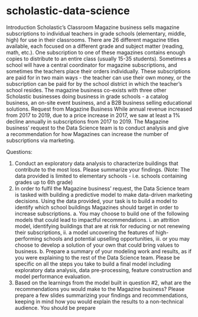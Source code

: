 # scholastic-data-science
Introduction
Scholastic’s Classroom Magazine business sells magazine subscriptions to individual teachers
in grade schools (elementary, middle, high) for use in their classrooms. There are 26 different
magazine titles available, each focused on a different grade and subject matter (reading, math,
etc.). One subscription to one of these magazines contains enough copies to distribute to an
entire class (usually 15-35 students). Sometimes a school will have a central coordinator for
magazine subscriptions, and sometimes the teachers place their orders individually. These
subscriptions are paid for in two main ways - the teacher can use their own money, or the
subscription can be paid for by the school district in which the teacher’s school resides.
The magazine business co-exists with three other Scholastic businesses doing business in
grade schools - a catalog business, an on-site event business, and a B2B business selling
educational solutions.
Request from Magazine Business
While annual revenue increased from 2017 to 2019, due to a price increase in 2017, we saw at
least a 1% decline annually in subscriptions from 2017 to 2019. The Magazine business’
request to the Data Science team is to conduct analysis and give a recommendation for how
Magazines can increase the number of subscriptions via marketing.

Questions:
1. Conduct an exploratory data analysis to characterize buildings that contribute to the
most loss. Please summarize your findings. (Note: The data provided is limited to
elementary schools - i.e. schools containing grades up to 6th grade)
2. In order to fulfil the Magazine business’ request, the Data Science team is tasked with
building a predictive model to make data-driven marketing decisions. Using the data
provided, your task is to build a model to identify which school buildings Magazines
should target in order to increase subscriptions.
a. You may choose to build one of the following models that could lead to impactful
recommendations.
i. an attrition model, identifying buildings that are at risk for reducing or not
renewing their subscriptions,
ii. a model uncovering the features of high-performing schools and potential
upselling opportunities,
iii. or you may choose to develop a solution of your own that could bring
values to business.
b. Prepare a summary of your modeling work and results, as if you were explaining
to the rest of the Data Science team. Please be specific on all the steps you take
to build a final model including exploratory data analysis, data pre-processing,
feature construction and model performance evaluation.
3. Based on the learnings from the model built in question #2, what are the
recommendations you would make to the Magazine business? Please prepare a few
slides summarizing your findings and recommendations, keeping in mind how you would
explain the results to a non-technical audience.
You should be prepare
